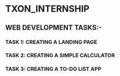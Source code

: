 # TXON_INTERNSHIP
## WEB DEVELOPMENT TASKS:-
### TASK 1: CREATING A LANDING PAGE
### TASK 2: CREATING A SIMPLE CALCULATOR
### TASK 3: CREATING A TO-DO LIST APP
